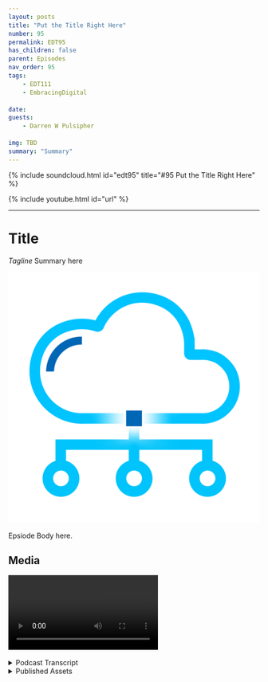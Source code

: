 ```yaml
---
layout: posts
title: "Put the Title Right Here"
number: 95
permalink: EDT95
has_children: false
parent: Episodes
nav_order: 95
tags:
    - EDT111
    - EmbracingDigital

date: 
guests:
    - Darren W Pulsipher

img: TBD
summary: "Summary"
---
```


{% include soundcloud.html id="edt95" title="#95 Put the Title Right Here" %}

{% include youtube.html id="url" %}

---

# Title

*Tagline*
Summary here

![episode image](./thumbnail.png)

Epsiode Body here.

## Media

<video src='url'></video>

<details>
<summary> Podcast Transcript </summary>

<p>﻿1</p>
<p>Hello, this</p>
<p>is Darren Pulsipher, chief solution</p>
<p>architect of public sector at Intel.</p>
<p>And welcome to Embracing</p>
<p>Digital Transformation,</p>
<p>where we investigate effective change,</p>
<p>leveraging people, process</p>
<p>and technology.</p>
<p>On today's</p>
<p>episode, Essential Requirements for Edge</p>
<p>the Cloud Service Architectures with Dr.</p>
<p>Anna Scott.</p>
<p>Anna welcome to the show.</p>
<p>Hey, thank you.</p>
<p>I was just going to say</p>
<p>I'm really excited to be here.</p>
<p>Thank you for giving me a chance</p>
<p>to come in and talk with</p>
<p>you about edge cloud.</p>
<p>So in if no one's heard Anna</p>
<p>speak before, which she has,</p>
<p>this is her third time guaranteed.</p>
<p>We just talked about that. Dr.</p>
<p>Scott is our chief edge architect</p>
<p>at Intel Public Sector and an incredible</p>
<p>background in industrial in the industrial</p>
<p>space, oil and gas and other things.</p>
<p>And Anna is is our go to</p>
<p>when it comes to edge architectures</p>
<p>so welcome again Anna to the show.</p>
<p>Thank you. So thank you so much, Dan.</p>
<p>It's really a pleasure.</p>
<p>So recently you headed up an effort</p>
<p>to write a white paper on edge,</p>
<p>the cloud service architectures</p>
<p>and tell tell the audience</p>
<p>a little bit about the experience.</p>
<p>Was it like herding herding cats? Right.</p>
<p>Yeah, it's really it's really interesting.</p>
<p>Like, obviously edge to cloud encompasses</p>
<p>a whole lot.</p>
<p>Right.</p>
<p>So we're in it's a beautiful match</p>
<p>for Intel because it hits</p>
<p>all of the high points of the technology</p>
<p>that we care about right now.</p>
<p>So you've got, you know,</p>
<p>artificial intelligence is critical.</p>
<p>You have edge is a major component.</p>
<p>Obviously,</p>
<p>you have cloud as a major component,</p>
<p>but then your network connectivity</p>
<p>is really, really important, too.</p>
<p>And so to really kind of tackle this paper</p>
<p>and just how Intel is approaching</p>
<p>cloud architectures,</p>
<p>you know, we got folks</p>
<p>from all of those different areas together</p>
<p>with some pretty impressive expertize</p>
<p>and really wanted to talk through</p>
<p>how do we just start saying, here's</p>
<p>a great edge architecture</p>
<p>with no discussion about how does that</p>
<p>then connect back into the cloud</p>
<p>and take advantage of that?</p>
<p>And, you know, again,</p>
<p>we have great cloud architectures as well.</p>
<p>So so this whole effort of how do you pull</p>
<p>everybody together was a lot of fun.</p>
<p>And also, you know, what's super true</p>
<p>is we all speak very different languages.</p>
<p>We have different taxonomies.</p>
<p>We say words</p>
<p>and they mean something to one group</p>
<p>and something</p>
<p>totally different to another group.</p>
<p>And so it's got it's</p>
<p>got some really interesting challenges</p>
<p>for us just to have the discussions</p>
<p>to really kind of pull</p>
<p>these architectures together.</p>
<p>We've had to ask people to</p>
<p>learn a whole lot of things, right?</p>
<p>Because you can't you can't talk about</p>
<p>how how you can really make a solid cloud</p>
<p>architecture without your cloud folks</p>
<p>knowing more about the edge and the edge.</p>
<p>Well.</p>
<p>To me, I thought that was the most</p>
<p>interesting thing</p>
<p>in being involved in in the discussion</p>
<p>is the OT guys and the IT guys.</p>
<p>I'm i t euro ti.</p>
<p>We were not speaking</p>
<p>the same at all, right?</p>
<p>When I would say something, you were like,</p>
<p>no, they're not.</p>
<p>Doesn't make sense in the space.</p>
<p>So I thought it was really interesting</p>
<p>because you're right,</p>
<p>we both learned a lot from each other</p>
<p>in, in addressing</p>
<p>these new architectures</p>
<p>that are spanning everything.</p>
<p>Yeah.</p>
<p>And then you like throw in network</p>
<p>and network.</p>
<p>Their language doesn't match</p>
<p>either of those, either of.</p>
<p>The network guys. I'm sorry</p>
<p>the network guys,</p>
<p>they can sit on the side network.</p>
<p>Come on. That's just plumbing, right.</p>
<p>Not for the.</p>
<p>It's just plumbing.</p>
<p>Not for this. No, not. So. Well, yeah.</p>
<p>And I know you know, Darren,</p>
<p>I mean, like one of the really cool</p>
<p>things about this was</p>
<p>what we what we really learned</p>
<p>with these discussions,</p>
<p>especially when you get out to the edge,</p>
<p>the communications is just hypercritical.</p>
<p>Like you're not going to design your edge</p>
<p>architecture without a really solid</p>
<p>knowledge of what your comms are,</p>
<p>because that's going to dictate</p>
<p>how much compute you need to be local,</p>
<p>how much you can really rely on the cloud,</p>
<p>how often you can rely on the cloud.</p>
<p>And since we're both in public sector,</p>
<p>we've got the added complexity of</p>
<p>of having use cases</p>
<p>that are really highly centered on</p>
<p>still needing to keep the functionality</p>
<p>when you've got the conditions right</p>
<p>or the delayed, disrupted</p>
<p>and intermittent communications.</p>
<p>So it becomes really, really important.</p>
<p>And that's where I have to say, I think so</p>
<p>many of the interesting conversations</p>
<p>and so many of the new</p>
<p>the new key points that are relevant</p>
<p>really came from is just comms</p>
<p>is no longer something that you can say</p>
<p>is going to be there and that it's</p>
<p>got the latencies that you need and</p>
<p>that it's got the bandwidth that you need.</p>
<p>You really have to rethink</p>
<p>these these architectures</p>
<p>in the cloud connectivity based on those.</p>
<p>So I thought that that's interesting.</p>
<p>So the first major difference</p>
<p>that we saw between a cloud</p>
<p>architected service infrastructure</p>
<p>and the edge was the comms part, right?</p>
<p>I think there's this huge assumption</p>
<p>and I know I make it, I made it.</p>
<p>I don't do it anymore</p>
<p>because you schooled me very well,</p>
<p>which is I'm not always connected.</p>
<p>All right.</p>
<p>Because a lot of the tools out there</p>
<p>assume connectivity.</p>
<p>And if you're not connected,</p>
<p>that means you're dead.</p>
<p>And I'm not going to deal with you</p>
<p>anymore.</p>
<p>Right. That's what it typically meant.</p>
<p>But that's not the case in edge, right?</p>
<p>Yeah, definitely not.</p>
<p>And it's it's also true.</p>
<p>I mean, I brought up the public sector</p>
<p>example because obviously for</p>
<p>for military applications,</p>
<p>that's that's really true.</p>
<p>But, you know,</p>
<p>one of the things</p>
<p>we were able to do with this</p>
<p>group is bring in a lot of experts</p>
<p>from other verticals.</p>
<p>So like Karen Perry really helped us</p>
<p>with the health care side of the world.</p>
<p>And turns out health care</p>
<p>totally has to assume</p>
<p>that you don't have good connectivity,</p>
<p>because if they want to do patient</p>
<p>edge cases</p>
<p>where like one of the ones</p>
<p>I know a little bit about that</p>
<p>that Karen had shared with me</p>
<p>is that if you</p>
<p>if you want to work in somebody's home</p>
<p>because they've got long, long term care,</p>
<p>you most people</p>
<p>are not necessarily</p>
<p>sophisticated users of technology,</p>
<p>especially if they're have a very serious,</p>
<p>serious health condition.</p>
<p>And so how do you really set something up</p>
<p>where you can do</p>
<p>continuous patient monitoring, do proper</p>
<p>alarming and alerting</p>
<p>and do all the things that you need to do</p>
<p>when, hey, that person's internet or their</p>
<p>WI fi could could go out.</p>
<p>So how do you how do you design around?</p>
<p>Well, you know,</p>
<p>you're dealing with people's lives, right?</p>
<p>So, yeah, it's not like,</p>
<p>oh, I couldn't stream</p>
<p>my Netflix video for,</p>
<p>you know, 30 minutes.</p>
<p>Now you're dealing with 15 minutes.</p>
<p>This is. Yeah, yeah.</p>
<p>And then it turns out</p>
<p>industrial has really similar</p>
<p>similar requirements as well.</p>
<p>You you can't be offline</p>
<p>because the control for certain</p>
<p>machinery, for certain processes</p>
<p>is just way too critical.</p>
<p>And so this whole idea of</p>
<p>how do you have this</p>
<p>very edge centric compute</p>
<p>that maintains all critical functionality</p>
<p>but then can have connectivity back</p>
<p>into the cloud and do that in</p>
<p>essentially an intermittent fashion?</p>
<p>Right.</p>
<p>So we can absolutely architect for that.</p>
<p>But that's something that there's</p>
<p>there's obviously been work</p>
<p>from the edge perspective,</p>
<p>but there's still a lot more</p>
<p>that can be done, especially if you want</p>
<p>a nice seamless set of operation of a</p>
<p>you do have cloud connectivity.</p>
<p>Now here's what you can do</p>
<p>and you've lost introduced.</p>
<p>You can</p>
<p>now what does it mean</p>
<p>when everything is restored</p>
<p>and what's your version of the truth?</p>
<p>Right,</p>
<p>because you're going to have a disconnect</p>
<p>between</p>
<p>what's been happening with your data.</p>
<p>And in some cases,</p>
<p>that can be very, very, very important.</p>
<p>And then when it got really cool, right</p>
<p>when we were talking to this is,</p>
<p>you know, when you really do this at scale</p>
<p>and you've got hundreds or thousands</p>
<p>of edge devices that whole idea of</p>
<p>how do you synchronize all of that data</p>
<p>if you're</p>
<p>trying to really understand</p>
<p>what's happening across</p>
<p>a large area and across a large time</p>
<p>frame, you get into some complexity</p>
<p>that is really.</p>
<p>Yeah, yeah.</p>
<p>In fact,</p>
<p>one one of the more interesting ones is</p>
<p>let's say your cloud goes down,</p>
<p>you have a thousand nodes connected</p>
<p>and then you reconnect.</p>
<p>You can get a Akamai swarm</p>
<p>where everything is trying to communicate</p>
<p>all at once and send all the data</p>
<p>they had all at once</p>
<p>and you'll overwhelm your cloud instances.</p>
<p>So yeah, and I wanted to highlight</p>
<p>like we didn't really do this</p>
<p>in the white paper when we,</p>
<p>when we wrote that up, we tried to keep it</p>
<p>focused on here</p>
<p>are the things that matter as opposed</p>
<p>to here's the technology that we have</p>
<p>that can help address these problems.</p>
<p>Right.</p>
<p>With the idea that what we wanted to do</p>
<p>is start the dialog</p>
<p>and help provide a framework</p>
<p>for how to think about things and where</p>
<p>where to look for some of the disconnects</p>
<p>that we've we've identified.</p>
<p>But like if you're up for it, Darren,</p>
<p>I think talking about the work</p>
<p>that you've done with Edge</p>
<p>Mirror is really fascinating, right?</p>
<p>Because because Edge Mirror</p>
<p>is really designed in a way that allows</p>
<p>everything to work well,</p>
<p>even when you've got that</p>
<p>sort of a complex situation</p>
<p>where tons of edge nodes,</p>
<p>you've just come back on to the cloud,</p>
<p>how do you make sure your comms are?</p>
<p>You know, how do you make sure that your</p>
<p>your system isn't overwhelmed</p>
<p>because everybody is talking it?</p>
<p>Yeah, well, and we</p>
<p>I have a couple podcasts on edge mural</p>
<p>I'll point people to on this</p>
<p>but edge mirrors this like you mentioned</p>
<p>it's a conceptual architecture</p>
<p>on how clouds work, cloud to edge work</p>
<p>and the things you have to watch out for.</p>
<p>But I want to go back to kind of these</p>
<p>requirements that were flushed out, right?</p>
<p>Because we talked about comms,</p>
<p>which is probably the biggest one.</p>
<p>Let's talk about some of the other ones</p>
<p>like security.</p>
<p>Right. Why?</p>
<p>What's different in security on the edge</p>
<p>than like in the cloud?</p>
<p>What would you say? The number one thing.</p>
<p>Probably the</p>
<p>number one thing is your edge</p>
<p>devices could be picked up.</p>
<p>Picked up and carry out.</p>
<p>Yeah, someone could steal it. So.</p>
<p>So physical security is a different thing</p>
<p>at the edge.</p>
<p>And depending on how critical</p>
<p>your functionality is</p>
<p>and what's actually on that device,</p>
<p>there could very easily be information</p>
<p>that you don't want to be retrievable.</p>
<p>You also want to make sure that</p>
<p>if somebody takes an edge device, that</p>
<p>that doesn't give them essentially an</p>
<p>entry point into your into your network.</p>
<p>So there's a whole new set of requirements</p>
<p>that that</p>
<p>that really can come to place.</p>
<p>A lot of the a lot of the traditional</p>
<p>security stuff is still super important.</p>
<p>Right. You still want to do</p>
<p>all of your authentication.</p>
<p>You still want to be able to</p>
<p>to know that the devices,</p>
<p>the device that you think it is.</p>
<p>But we have to.</p>
<p>Yeah, I thought it was interesting</p>
<p>when we went over the security ones.</p>
<p>There's new cases where I can put it</p>
<p>in, I can put an edge device out there and</p>
<p>and proxy or spoof your cloud instance</p>
<p>and say, hey, I'm one of your edge devices</p>
<p>and all of a sudden I'm sucking down</p>
<p>all the information,</p>
<p>all of your critical information,</p>
<p>or I'm just feeding it garbage,</p>
<p>which could,</p>
<p>you know, cause major problems.</p>
<p>You just.</p>
<p>Yeah. So, yeah, security on the edge.</p>
<p>It's a little scary to me, frankly.</p>
<p>Yeah.</p>
<p>And I would say it's also where</p>
<p>where we need</p>
<p>to like we as an industry</p>
<p>need to be devoting more time.</p>
<p>Right.</p>
<p>Because</p>
<p>there, there are very good solutions</p>
<p>that are out that are out there.</p>
<p>But but it is just a more complex world.</p>
<p>And, you know, as we talk</p>
<p>zero trust architectures, which again</p>
<p>for public sector are super important,</p>
<p>you know, edge devices are just this huge</p>
<p>attack surface now.</p>
<p>Right.</p>
<p>And in some ways it's not so different</p>
<p>from, hey, everybody's working on.</p>
<p>Yeah. That's an interesting point.</p>
<p>Yeah.</p>
<p>COVID kind of pushed us a little bit</p>
<p>to secure our or come up</p>
<p>with better edge security solutions.</p>
<p>Yeah, and there's there's a lot there.</p>
<p>But one of the things that we realized</p>
<p>that we really want to be working on is</p>
<p>we have great laptop security and we have</p>
<p>all sorts of ways to protect around that.</p>
<p>Those aren't nascent.</p>
<p>Those types of capabilities</p>
<p>aren't necessarily applied to</p>
<p>to edge devices that are not laptops</p>
<p>that are for more</p>
<p>industrial functionality</p>
<p>or are being used.</p>
<p>So for machine vision</p>
<p>or computer vision type of application.</p>
<p>And so there's a</p>
<p>there's a pretty solid dividing line.</p>
<p>And and we really do</p>
<p>at Intel want to work this idea of</p>
<p>how much</p>
<p>of what we've learned with our PC security</p>
<p>can we extract and really start applying</p>
<p>into what used to be called gateways.</p>
<p>Because it's an old term, right?</p>
<p>You know, it's now it's you know, it's</p>
<p>your your it's your edge device, right.</p>
<p>And say, what can we leverage there?</p>
<p>And are there some some rapid iterations</p>
<p>that we can do that, you know, that help?</p>
<p>And often</p>
<p>there's a big divide on operating systems</p>
<p>right between those two because, you know,</p>
<p>Linux is still the winner</p>
<p>when you're when you're doing anything,</p>
<p>you know, with a more functional and more,</p>
<p>you know, more application</p>
<p>focus as opposed to like a</p>
<p>traditional type of work</p>
<p>that you do with PCs. So</p>
<p>yeah, so it's a fascinating world.</p>
<p>I wanted to mention one thing</p>
<p>before we move on.</p>
<p>The other thing that is new that hasn't</p>
<p>we haven't really seen, adopted</p>
<p>or used yet, but is absolutely within</p>
<p>your line of vision is this idea that</p>
<p>for your edge</p>
<p>devices, we now know enough about what</p>
<p>the edge device is supposed to do,</p>
<p>where it's supposed to be,</p>
<p>how to confirm that it's in the place</p>
<p>that it's supposed to be.</p>
<p>There are some new things that could</p>
<p>really be brought into security to say,</p>
<p>don't just stop at, Hey,</p>
<p>I recognize this idea, right?</p>
<p>Or I recognize the device.</p>
<p>Can we confirm that?</p>
<p>But the other edge information that we're</p>
<p>collecting as a result of the application</p>
<p>that is. In the right location.</p>
<p>Is probably its primary function.</p>
<p>Right.</p>
<p>And in being able to do that gives us</p>
<p>a whole new horizon of of just</p>
<p>what we can really monitor</p>
<p>and what we can flag as a novel behavior.</p>
<p>And that's where I, from application</p>
<p>standpoint, is beautiful.</p>
<p>But if you just say, let's start talking</p>
<p>about how you can use AI for</p>
<p>anomaly detection to say, one of my 10,000</p>
<p>devices is really out there with respect</p>
<p>to what we would anticipate, given how</p>
<p>what its design functionality is, right?</p>
<p>So there's, there's some really, I think</p>
<p>amazing stuff that's going to be coming in</p>
<p>the near future because</p>
<p>because</p>
<p>we just have some some really good.</p>
<p>All right.</p>
<p>Let's talk a little bit about application,</p>
<p>because you mentioned a little bit</p>
<p>I can use it to help anomaly detection</p>
<p>of whether an application is running</p>
<p>appropriately</p>
<p>on an edge device or the edge device</p>
<p>is doing what it's supposed to.</p>
<p>How are applications different in edge</p>
<p>than they are in the cloud?</p>
<p>So yeah, so so obviously</p>
<p>there's a strong push</p>
<p>to have this be containerized, right?</p>
<p>Because</p>
<p>one of the things that you really want is</p>
<p>you want portability</p>
<p>of those applications.</p>
<p>And so without having to say, I know</p>
<p>exactly what this piece of hardware is</p>
<p>and I know it's operating system</p>
<p>and I know everything about it.</p>
<p>You don't want a custom design in that.</p>
<p>You want to say, hey,</p>
<p>that that architecture</p>
<p>is set up for a container</p>
<p>and now I'm going to just pop this new.</p>
<p>That's a major shift, right?</p>
<p>Because in the past, edge</p>
<p>it's all custom stuff, right?</p>
<p>Yeah.</p>
<p>Yeah, yeah.</p>
<p>And there's obviously been use of use</p>
<p>of containers and use of virtual machines.</p>
<p>But when you really want to scale this</p>
<p>and especially like the thing</p>
<p>we spent a lot of time</p>
<p>exploring, right, is where it becomes</p>
<p>the most relevant is</p>
<p>we're still going to develop</p>
<p>most of our applications on the cloud</p>
<p>or in a developer environment, right?</p>
<p>And so where they're all going to be</p>
<p>tested and use is going to be there first.</p>
<p>But if we can have a good understanding</p>
<p>of what those applications</p>
<p>really need to run at the edge and again</p>
<p>do that in a compute limitation</p>
<p>with compute limitations,</p>
<p>with power limitations,</p>
<p>with the connectivity limitations, right?</p>
<p>And say understand those up front</p>
<p>so that when those applications are</p>
<p>developed,</p>
<p>there's actually a very clear way for,</p>
<p>hey, here's how you can drop this</p>
<p>drop this down into this new location</p>
<p>without having to take an additional step</p>
<p>to be able to reprogram, you know,</p>
<p>without having to</p>
<p>bring in new middleware because, hey,</p>
<p>you've got this great application,</p>
<p>but to be able to understand your data,</p>
<p>you still have to do a whole</p>
<p>nother set of, of, of software development</p>
<p>so that it can get its raw data feeds to</p>
<p>the application, has something to work on.</p>
<p>So again, lots of things</p>
<p>have been done in that space.</p>
<p>But but again, just this whole idea</p>
<p>of begin with the end of mind,</p>
<p>appreciate that the edge environment</p>
<p>is very different and before you start</p>
<p>building those applications,</p>
<p>you know, take advantage of the fact that,</p>
<p>you know what</p>
<p>your limitations are on the edge.</p>
<p>We haven't talked about this yet,</p>
<p>but let's do a quick diversion</p>
<p>and say let's talk about how diverse</p>
<p>the edge can be, how much it can be</p>
<p>a new distributed compute setup,</p>
<p>because where we also see</p>
<p>some really remarkable things, right, is</p>
<p>most designs right</p>
<p>now as you have a single piece of compute</p>
<p>or maybe like a a few small servers and</p>
<p>you can run your applications right there.</p>
<p>We are already able to say,</p>
<p>can you design that application</p>
<p>so that it could actually run off</p>
<p>of a mesh network with highly distributed</p>
<p>compute where now that is</p>
<p>just if you've got ten nodes out there</p>
<p>and all ten, ten nodes of</p>
<p>those are in place now as well.</p>
<p>So that lends itself really</p>
<p>well then to containerization</p>
<p>and decoupling the application</p>
<p>from the hardware.</p>
<p>And that's a major shift, right?</p>
<p>Yes. Well, yeah.</p>
<p>And oh, well.</p>
<p>And then just getting getting more generic</p>
<p>and less purpose built.</p>
<p>Right.</p>
<p>You know, Iot and edge is</p>
<p>we still very much like here</p>
<p>is the single application</p>
<p>that you're going after, here's</p>
<p>your data feeds, here's</p>
<p>you know, and here is your one set of code</p>
<p>that's going to use those data feeds</p>
<p>to give you one answer.</p>
<p>Right.</p>
<p>And that is great for, for situations</p>
<p>where.</p>
<p>Yeah,</p>
<p>well which doesn't happen anymore. Right.</p>
<p>I mean those development cycles</p>
<p>are years long and now we need to get into</p>
<p>developing new, new applications</p>
<p>in, in months</p>
<p>instead of years. Yeah.</p>
<p>And they're constrained</p>
<p>and they tend to be very proprietary</p>
<p>and you have one company</p>
<p>that can actually keep them going.</p>
<p>And so this whole idea</p>
<p>of like changing the whole,</p>
<p>the whole dialog to say, hey,</p>
<p>now what we really want is</p>
<p>we want data from anywhere we can get it</p>
<p>and then we want to plop down whatever.</p>
<p>Oh, that's a good word.</p>
<p>It's just working for me.</p>
<p>We want to use whatever application,</p>
<p>you know,</p>
<p>whatever application is the cutting edge</p>
<p>application that we care about, right?</p>
<p>So we want the software part of that</p>
<p>to stay extremely current and robust,</p>
<p>to be able to take advantage of all of the</p>
<p>all of the advances that are being made.</p>
<p>And then just really marry up very quickly</p>
<p>and effectively to</p>
<p>to the data that's available.</p>
<p>And then if we can make</p>
<p>that even more robust by, say, you,</p>
<p>you can use</p>
<p>whatever compute you have at the edge.</p>
<p>And if your application</p>
<p>is too big to run on</p>
<p>a very constrained piece of hardware</p>
<p>that you've got,</p>
<p>if there's others in the area</p>
<p>and you can mesh that out now,</p>
<p>you can really still support</p>
<p>that application at the edge.</p>
<p>So you mentioned something</p>
<p>which is which is the next major</p>
<p>requirements, data management?</p>
<p>Yes. Right.</p>
<p>This is a major shift. Right.</p>
<p>This is probably right up there</p>
<p>with comms.</p>
<p>How do I manage data on the edge?</p>
<p>I remember</p>
<p>when I first saw Edge architectures,</p>
<p>everyone said, oh, 5G is going to fix us</p>
<p>because I'll just connect right to 5G.</p>
<p>Will, will connect it all up</p>
<p>and there's more bandwidth in 5G</p>
<p>than I could ever fill</p>
<p>and that's completely shot to smithereens.</p>
<p>I think.</p>
<p>So. I mean, it's still can work, right?</p>
<p>It's just it depends on when do you</p>
<p>actually have that network available?</p>
<p>And then can your applications</p>
<p>have that be,</p>
<p>you know, are your applications</p>
<p>such that you can support it</p>
<p>with a centralized model</p>
<p>where your maybe your data is collected</p>
<p>at a local, you know, at an edge location,</p>
<p>but then everything happens in the</p>
<p>in the cloud and then do you want a.</p>
<p>Is for. It.</p>
<p>Yeah. Yeah. It's the volume of data too.</p>
<p>There's so much data being collected</p>
<p>at the edge or generated at the edge.</p>
<p>I don't know this.</p>
<p>I don't think I want to send all that</p>
<p>raw data to a data center to be processed.</p>
<p>I just don't. Yeah.</p>
<p>And in most places, the cost is too high.</p>
<p>I mean, that's one of the nice things.</p>
<p>I will give a bit of a plug</p>
<p>for private 5G.</p>
<p>Part of the reason</p>
<p>that private 5G and again this is very US</p>
<p>centric is the spectrum applications</p>
<p>and things are different</p>
<p>than other parts of the world.</p>
<p>But for the U.S., like when they opened up</p>
<p>CVR, a spectrum and allowed,</p>
<p>you know,</p>
<p>essentially the individual users</p>
<p>or private users to take advantage</p>
<p>of that spectrum so that now, instead</p>
<p>of always being beholden to a carrier,</p>
<p>you could stand up your own 5G network</p>
<p>on that available spectrum.</p>
<p>And now you care a whole lot</p>
<p>less about those data costs,</p>
<p>because what you're already paying for</p>
<p>is your infrastructure</p>
<p>and keeping your network going,</p>
<p>as opposed to doing a,</p>
<p>you know, a normal cost structure.</p>
<p>If you're</p>
<p>if you're working with a carrier.</p>
<p>So there are some things that can happen</p>
<p>that can make it very cost effective</p>
<p>to still just move</p>
<p>a ton of data over your over your network.</p>
<p>Obviously some stuff to fly six to.</p>
<p>But but again, like most people</p>
<p>and for most organizations,</p>
<p>you're not standing up a private 5G</p>
<p>network, two or 40 4G LTE network</p>
<p>to do your work,</p>
<p>which means you got massive</p>
<p>data, data rates</p>
<p>and high data rates that you have to pay.</p>
<p>So there's a good incentive to.</p>
<p>Buy also to store all that</p>
<p>and this world data, right?</p>
<p>I mean, we're talking exabytes of data.</p>
<p>Yeah, petabytes</p>
<p>exabytes of data being generated</p>
<p>for camera is outrageous, right.</p>
<p>Well and most of the data</p>
<p>is of no use, right.</p>
<p>Because luckily when we're trying</p>
<p>to like monitor something</p>
<p>or we're trying to understand something</p>
<p>as a rule, you know,</p>
<p>most of the data that's coming</p>
<p>across is telling you that everything's</p>
<p>okay and all you really care about</p>
<p>is when things aren't okay.</p>
<p>Right.</p>
<p>And that's where the the value</p>
<p>of the computer vision of the edge</p>
<p>edge capabilities and really applying</p>
<p>AI algorithms gets really exciting</p>
<p>because because you can do that</p>
<p>and do that very effectively.</p>
<p>But if we go back to data management</p>
<p>a little bit, you know, Darren,</p>
<p>you're you're really much more</p>
<p>the data management expert than I am.</p>
<p>I did hope that we could talk a little bit</p>
<p>about some of the work</p>
<p>that Stan Mau has done with with Sandy.</p>
<p>With Sandy Vale.</p>
<p>And how that kind of makes sense and works</p>
<p>with the edge of your architecture</p>
<p>that you also have.</p>
<p>But maybe as opposed to talking</p>
<p>to architectures, we can say, here's</p>
<p>the cool stuff that those those types.</p>
<p>Yeah. So let's.</p>
<p>Help with the problem. Right. Yeah.</p>
<p>You turned it around.</p>
<p>Now you're interviewing me.</p>
<p>Way to go around it.</p>
<p>Yeah. No, that's good.</p>
<p>No, you know what?</p>
<p>What we found was there's different modes</p>
<p>of operation for data management,</p>
<p>or we call data ops.</p>
<p>The traditional one is copy everything</p>
<p>to the data center run analytics.</p>
<p>There.</p>
<p>And everyone's</p>
<p>been doing that for decades.</p>
<p>And they're finding,</p>
<p>oh, that doesn't quite work for Edge.</p>
<p>So we're just going to push</p>
<p>applications out to the edge</p>
<p>and that doesn't always work.</p>
<p>So we've identified a couple other data</p>
<p>architectures or data ops.</p>
<p>One is called a data exchange, where it's</p>
<p>a combination of moving data</p>
<p>in secure enclaves,</p>
<p>or only after</p>
<p>it's been analyzed on the edge.</p>
<p>And, and,</p>
<p>and that's in like batch type processing.</p>
<p>Another a fourth one</p>
<p>is what we call intelligent data streams.</p>
<p>And this is where Sadia and Saber</p>
<p>really come into play,</p>
<p>where I'm only moving data</p>
<p>based off of rules and it's being streamed</p>
<p>and it works in these digital environments</p>
<p>that you talked about.</p>
<p>So it's not just, hey,</p>
<p>this application always does</p>
<p>analytics and sends it, it's</p>
<p>what's the current operating environment?</p>
<p>Is it a full, full bandwidth?</p>
<p>I'm going to send everything</p>
<p>I possibly can.</p>
<p>Or am I only getting kill a bit right now</p>
<p>or do I have no comms?</p>
<p>I need to cache</p>
<p>and do some massaging there</p>
<p>and then only send what</p>
<p>really matters later when I reconnect.</p>
<p>So there's lots of really cool things</p>
<p>around the data management side.</p>
<p>We should probably have Stan</p>
<p>come on on the show and and talk about it</p>
<p>because we can go for another hour or two</p>
<p>just talking about data. So.</p>
<p>All right.</p>
<p>We're going to move, though,</p>
<p>because we'll never finish.</p>
<p>Let's let's talk about manageability</p>
<p>and what does</p>
<p>what does manageability really mean?</p>
<p>Well, you kind of touched on</p>
<p>a little bit earlier, but</p>
<p>give give me why</p>
<p>this is such a requirement.</p>
<p>Yeah.</p>
<p>So this is</p>
<p>this is the the classic edge problem for</p>
<p>for industrial</p>
<p>but also for for other verticals,</p>
<p>which is,</p>
<p>you know, the real promise of Iot</p>
<p>has always been this whole idea of there's</p>
<p>millions</p>
<p>of millions of devices and now you've</p>
<p>just got this massive amount of data.</p>
<p>But there's the very real problem</p>
<p>that's like, hey,</p>
<p>let's just talk a hundred devices</p>
<p>and how are those hundred devices</p>
<p>really going to be monitored,</p>
<p>updated, authenticated,</p>
<p>you? How are you going to make sure</p>
<p>that you yeah,</p>
<p>you're pushing your updates</p>
<p>and the updates are actually loading</p>
<p>in that everything's healthy</p>
<p>and and you're responding as as expected.</p>
<p>And then</p>
<p>that whole whole set of problems</p>
<p>is something that everybody's known</p>
<p>about it for a long time.</p>
<p>And in some ways, is it terribly,</p>
<p>terribly different from, hey, your entire</p>
<p>workforce just had to stay home</p>
<p>for, you know, for years?</p>
<p>And now you've got, you know,</p>
<p>a 10,000 person organization and hey,</p>
<p>how is that working, right?</p>
<p>I mean, so same same sort of problems.</p>
<p>But now you just don't have a person</p>
<p>at the other end</p>
<p>that can pay attention to the updates</p>
<p>and can do the oh,</p>
<p>what's our, what's our term</p>
<p>for the Wednesday the Wednesday reboots.</p>
<p>Yeah.</p>
<p>So but that all still has to happen,</p>
<p>right.</p>
<p>And especially if you've got network</p>
<p>connectivity,</p>
<p>you know, you can't, you know,</p>
<p>like the current industrial thing, right.</p>
<p>Is like you may have some connectivity,</p>
<p>but essentially you'll</p>
<p>put something in the field</p>
<p>that has a dedicated capability</p>
<p>and you leave it there for ten years</p>
<p>and, and.</p>
<p>Don't touch it.</p>
<p>And you just don't touch it.</p>
<p>And maybe you do the firmware</p>
<p>once every ten years and then you do it</p>
<p>by sending a guy with thumb drive right</p>
<p>in modern systems, especially</p>
<p>when you want to do them at scale</p>
<p>and especially when you want to get it,</p>
<p>you know,</p>
<p>get a lot more devices out there.</p>
<p>None of that stuff makes any sense.</p>
<p>And so you need to really well,</p>
<p>these systems</p>
<p>just absolutely have to be architected</p>
<p>in a way that they can be maintained</p>
<p>because you can't say deploy, you know,</p>
<p>a thousand devices to a remote location</p>
<p>and then have a small army of people</p>
<p>that are going to be</p>
<p>going there on a regular basis</p>
<p>to make sure that everything's working.</p>
<p>There's no economics in that. So.</p>
<p>But it doesn't isn't that.</p>
<p>Yeah, isn't that kind of I know the i.t</p>
<p>guys are very cautious around this space.</p>
<p>Yeah.</p>
<p>Because and they don't upgrade things</p>
<p>because don't touch</p>
<p>what's working mentality</p>
<p>but there's, there's</p>
<p>a lot of fear around</p>
<p>ransomware attacks on OT networks now.</p>
<p>Absolutely.</p>
<p>And, and that's why</p>
<p>you can't leave it alone. Right.</p>
<p>It's like there's almost nothing worse</p>
<p>than you can do to say,</p>
<p>hey, we're not going to fix it</p>
<p>because it's not broken.</p>
<p>But that's not true from a security</p>
<p>vulnerability perspective, right?</p>
<p>So if you're going to have this type</p>
<p>of connectivity, you have to have a way</p>
<p>of keeping everything updated</p>
<p>so that it's got the robustness that</p>
<p>you need to deal with the</p>
<p>you know, with the environment</p>
<p>that we live in with respect to security.</p>
<p>So so yeah.</p>
<p>And there's a lot of different points.</p>
<p>I mean, this is, again, like all of</p>
<p>the things that go into a cloud are,</p>
<p>you know, fields on their own</p>
<p>with experts and well-developed</p>
<p>industries and and lots of time spent.</p>
<p>It's so we were</p>
<p>we were did a very high level thing,</p>
<p>which is just don't neglect this</p>
<p>because don't just go out there</p>
<p>and start throwing out</p>
<p>some good architectures.</p>
<p>Because if that architecture hasn't been</p>
<p>crafted to be with manageability in mind,</p>
<p>you're probably going to find</p>
<p>that your management is going to say</p>
<p>thank you, but go away</p>
<p>because we're not ever going to apply it.</p>
<p>Yeah, no, I agree. Right.</p>
<p>There's there's one one major one left</p>
<p>and that's availability</p>
<p>which we've already kind of</p>
<p>touched on a little bit.</p>
<p>Yeah, availability.</p>
<p>Anytime I think of availability,</p>
<p>I remember when I was a CIO</p>
<p>and we talk about availability</p>
<p>as in three or four nines.</p>
<p>My data centers up for nines. Yeah.</p>
<p>Yeah, yeah.</p>
<p>But yeah, except for edge.</p>
<p>You don't talk even double nines, do you,</p>
<p>as far as availability goes.</p>
<p>So we would love to right the way,</p>
<p>the way that it works</p>
<p>is if we need that type of availability,</p>
<p>it's still all hardwired</p>
<p>and then typically</p>
<p>has the redundancy built in.</p>
<p>So that's one of the things like</p>
<p>if we go back to the health care model,</p>
<p>this is where</p>
<p>that part of it becomes really critical.</p>
<p>Or I don't even want double nines,</p>
<p>I want 100% uptime.</p>
<p>You know. Yeah, like nine nine.</p>
<p>They're like seven nine. Yeah, exactly.</p>
<p>It's almost impossible to meet,</p>
<p>but it's but it, it does become</p>
<p>like a whole new world of saying,</p>
<p>okay, it's not, again,</p>
<p>good enough to have an edge architecture</p>
<p>or have a manageable edge architecture</p>
<p>or even have an edge architecture</p>
<p>that can communicate with the cloud</p>
<p>and take advantage of that</p>
<p>with these nice seamless applications</p>
<p>flowing back and forth.</p>
<p>It is.</p>
<p>Can you design that with sufficient</p>
<p>redundancy based on what the applications.</p>
<p>Yeah, I like that approach</p>
<p>because it's more of a systems approach.</p>
<p>I don't care if one component fails</p>
<p>as long as the mission</p>
<p>senior you can tell I've been in the DOD</p>
<p>way too long.</p>
<p>Everything's in mission</p>
<p>as long as the application.</p>
<p>Like on a hospital bed, right?</p>
<p>As long as I keep that patient alive</p>
<p>and notify if there's issues.</p>
<p>I don't care if individual components fail</p>
<p>as long as I meet the end goal.</p>
<p>And that's very, very different</p>
<p>than what we do in the cloud.</p>
<p>It's all about</p>
<p>keeping the infrastructure up.</p>
<p>Yeah.</p>
<p>And like, oh,</p>
<p>I'll see if I can give an example because,</p>
<p>because I think at edge it's harder</p>
<p>because there's also a cost sensitivity</p>
<p>at the edge, because you want to</p>
<p>get the scale where you've got,</p>
<p>you know, lots and lots of devices</p>
<p>and lots of lots of capabilities.</p>
<p>Right.</p>
<p>And so so</p>
<p>one of the other things that Intel does is</p>
<p>we we have a Smart Edge platform.</p>
<p>I've worked the most with the commercial,</p>
<p>so I'll talk about that since,</p>
<p>since I just understand it better.</p>
<p>But like one of the examples is like</p>
<p>for some applications, you could say,</p>
<p>here's a Smart Edge Mac application</p>
<p>that has really good network connectivity.</p>
<p>You can use 4G, 5G, LTE, Wi-Fi, six,</p>
<p>whatever is available and it can work.</p>
<p>You know, has a Xeon class server</p>
<p>and it will work with like, you know,</p>
<p>say 10 to 100 different edge devices.</p>
<p>Right.</p>
<p>And that could be a really solid</p>
<p>architecture, but that almost undoubtedly</p>
<p>does not have a high enough availability</p>
<p>if it's single server</p>
<p>and if it's single network.</p>
<p>Right.</p>
<p>So if we're really talking availability,</p>
<p>there is extra cost</p>
<p>that you have to throw in</p>
<p>because at a minimum</p>
<p>you need redundancy of compute,</p>
<p>but then you need that software to</p>
<p>be designed so that if there is a channel,</p>
<p>you know, if something fails, you have</p>
<p>a seamless set of operation, right?</p>
<p>Ideally in this we're not there yet.</p>
<p>But is is on the on the radar</p>
<p>is this idea of,</p>
<p>hey, if you can get your hands</p>
<p>on multiple networks, then</p>
<p>you don't want a system</p>
<p>that's designed for a single network.</p>
<p>You really know this is especially true.</p>
<p>And the, you know, in the public sector</p>
<p>side of the world,</p>
<p>you want a system that can say,</p>
<p>hey, I've got WiFi 6</p>
<p>and I use that preferentially,</p>
<p>but if I lose my wife,</p>
<p>I don't have any 4G here</p>
<p>and can I keep the network moving</p>
<p>so that I still have good connectivity</p>
<p>and I can still do what I need to do?</p>
<p>So it's almost like</p>
<p>the availability is a bit too,</p>
<p>you know, twofold with respect</p>
<p>to making sure your computer's solid</p>
<p>and then making sure that your network</p>
<p>connection is solid.</p>
<p>And again, we can designed to be</p>
<p>standalone operations without the network</p>
<p>side.</p>
<p>But then does that mean you're hard</p>
<p>wired to all of your.</p>
<p>Yeah, yeah,</p>
<p>that means it's fragile, right?</p>
<p>It's right. Right.</p>
<p>And if you go hard wired costs get higher.</p>
<p>It's limitations.</p>
<p>You lose your mobile applications.</p>
<p>And so this whole idea of</p>
<p>how do you get your local network</p>
<p>to be highly, highly available as well?</p>
<p>And often what that means is</p>
<p>you've got to just go redundant, right?</p>
<p>So yeah, it's just it's fascinating.</p>
<p>So yeah, that's interesting</p>
<p>because you've tied cost.</p>
<p>Cost of course</p>
<p>is something in there and it's almost in</p>
<p>opposition to availability</p>
<p>and things like that.</p>
<p>So and this has been very insightful</p>
<p>if people want to find</p>
<p>out more,</p>
<p>you guys can go to embracingdigital.org.</p>
<p>There is a white paper there.</p>
<p>You can also find the white paper</p>
<p>on intel.com.</p>
<p>The white paper is called</p>
<p>Essential Requirements</p>
<p>for edge to Cloud Service Architectures.</p>
<p>Go out and look for Dr.</p>
<p>Anna Scott, thank you again, as always.</p>
<p>It's a pleasure.</p>
<p>Hey, Darren, great conversation.</p>
<p>I appreciate it.</p>
<p>Thank you for listening</p>
<p>to Embracing Digital Transformation today.</p>
<p>If you enjoyed our podcast,</p>
<p>give it five stars on your favorite</p>
<p>podcasting site or YouTube channel.</p>
<p>You can find out more information</p>
<p>about embracing digital transformation</p>
<p>at embracingdigital.org</p>
<p>until next time, go out</p>
<p>and do something wonderful.</p>

</details>

<details>
<summary> Published Assets </summary>


</details>
